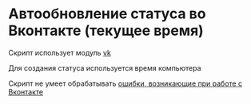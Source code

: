 # Автообновление статуса во Вконтакте (текущее время)
Скрипт использует модуль [vk](https://github.com/dimka665/vk)

Для создания статуса используется время компьютера

Скрипт не умеет обрабатывать [ошибки, возникающие при работе с Вконтакте](https://vk.com/dev/errors)
